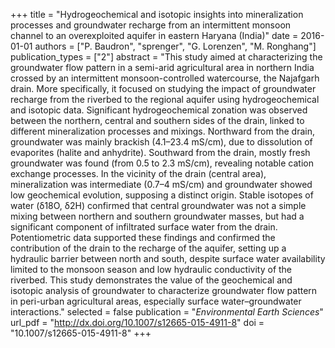 +++
title = "Hydrogeochemical and isotopic insights into mineralization processes and groundwater recharge from an intermittent monsoon channel to an overexploited aquifer in eastern Haryana (India)"
date = 2016-01-01
authors = ["P. Baudron", "sprenger", "G. Lorenzen", "M. Ronghang"]
publication_types = ["2"]
abstract = "This study aimed at characterizing the groundwater flow pattern in a semi-arid agricultural area in northern India crossed by an intermittent monsoon-controlled watercourse, the Najafgarh drain. More specifically, it focused on studying the impact of groundwater recharge from the riverbed to the regional aquifer using hydrogeochemical and isotopic data. Significant hydrogeochemical zonation was observed between the northern, central and southern sides of the drain, linked to different mineralization processes and mixings. Northward from the drain, groundwater was mainly brackish (4.1–23.4 mS/cm), due to dissolution of evaporites (halite and anhydrite). Southward from the drain, mostly fresh groundwater was found (from 0.5 to 2.3 mS/cm), revealing notable cation exchange processes. In the vicinity of the drain (central area), mineralization was intermediate (0.7–4 mS/cm) and groundwater showed low geochemical evolution, supposing a distinct origin. Stable isotopes of water (δ18O, δ2H) confirmed that central groundwater was not a simple mixing between northern and southern groundwater masses, but had a significant component of infiltrated surface water from the drain. Potentiometric data supported these findings and confirmed the contribution of the drain to the recharge of the aquifer, setting up a hydraulic barrier between north and south, despite surface water availability limited to the monsoon season and low hydraulic conductivity of the riverbed. This study demonstrates the value of the geochemical and isotopic analysis of groundwater to characterize groundwater flow pattern in peri-urban agricultural areas, especially surface water–groundwater interactions."
selected = false
publication = "*Environmental Earth Sciences*"
url_pdf = "http://dx.doi.org/10.1007/s12665-015-4911-8"
doi = "10.1007/s12665-015-4911-8"
+++

